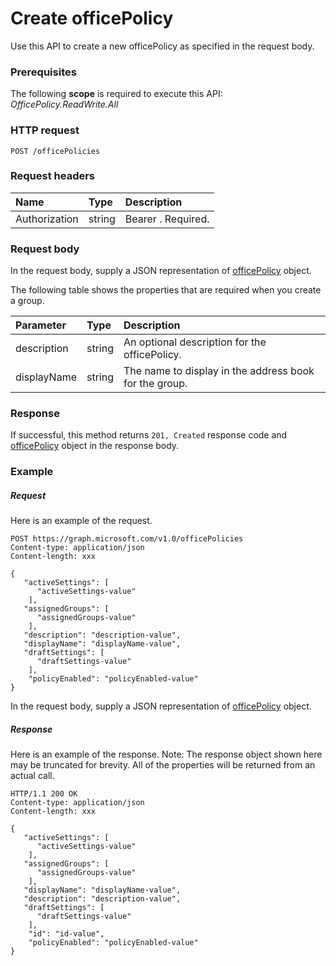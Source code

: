 # Create officePolicy

Use this API to create a new officePolicy as specified in the request body. 

### Prerequisites
The following **scope** is required to execute this API: _OfficePolicy.ReadWrite.All_ 
### HTTP request
<!-- { "blockType": "ignored" } -->
```http
POST /officePolicies
```
### Request headers
| Name       | Type | Description|
|:---------------|:--------|:----------|
| Authorization  | string  | Bearer <token>. Required. |

### Request body
In the request body, supply a JSON representation of [officePolicy](../resources/officepolicy.md) object.

The following table shows the properties that are required when you create a group.

| Parameter | Type | Description|
|:---------------|:--------|:----------|
| description | string | An optional description for the officePolicy. |
| displayName | string | The name to display in the address book for the group. |

### Response
If successful, this method returns `201, Created` response code and [officePolicy](../resources/officepolicy.md) object in the response body.

### Example
##### Request
Here is an example of the request.
<!-- {
  "blockType": "request",
  "name": "create_officePolicy_from_officePolicoes"
}-->
```http
POST https://graph.microsoft.com/v1.0/officePolicies
Content-type: application/json
Content-length: xxx

{
   "activeSettings": [
      "activeSettings-value"
    ],
   "assignedGroups": [
      "assignedGroups-value"
    ],
   "description": "description-value",
   "displayName": "displayName-value",
   "draftSettings": [
      "draftSettings-value"
    ],
    "policyEnabled": "policyEnabled-value"
}
```
In the request body, supply a JSON representation of [officePolicy](../resources/officepolicy.md) object.
##### Response
Here is an example of the response. Note: The response object shown here may be truncated for brevity. All of the properties will be returned from an actual call.
<!-- {
  "blockType": "response",
  "truncated": true,
  "@odata.type": "microsoft.graph.officepolicy"
} -->
```http
HTTP/1.1 200 OK
Content-type: application/json
Content-length: xxx

{
   "activeSettings": [
      "activeSettings-value"
    ],
   "assignedGroups": [
      "assignedGroups-value"
    ],
   "displayName": "displayName-value",
   "description": "description-value",
   "draftSettings": [
      "draftSettings-value"
    ],
    "id": "id-value",
    "policyEnabled": "policyEnabled-value"
}
```

<!-- uuid: 8fcb5dbc-d5aa-4681-8e31-b001d5168d79
2015-10-25 14:57:30 UTC -->
<!-- {
  "type": "#page.annotation",
  "description": "Create officepolicy",
  "keywords": "",
  "section": "documentation",
  "tocPath": ""
}-->
